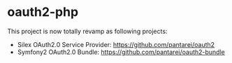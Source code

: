 oauth2-php
==========

This project is now totally revamp as following projects:
* Silex OAuth2.0 Service Provider: https://github.com/pantarei/oauth2
* Symfony2 OAuth2.0 Bundle: https://github.com/pantarei/oauth2-bundle
